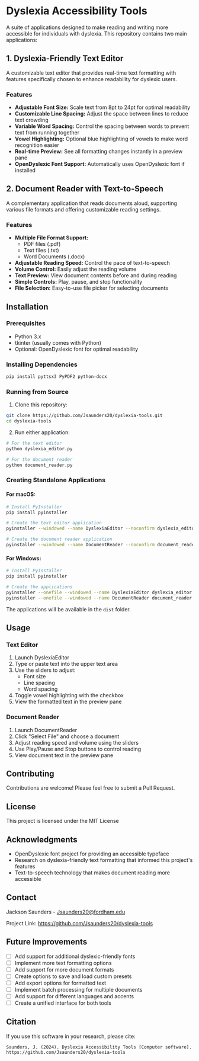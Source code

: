 # Dyslexia Accessibility Tools

A suite of applications designed to make reading and writing more accessible for individuals with dyslexia. This repository contains two main applications:

## 1. Dyslexia-Friendly Text Editor

A customizable text editor that provides real-time text formatting with features specifically chosen to enhance readability for dyslexic users.

### Features

- **Adjustable Font Size:** Scale text from 8pt to 24pt for optimal readability
- **Customizable Line Spacing:** Adjust the space between lines to reduce text crowding
- **Variable Word Spacing:** Control the spacing between words to prevent text from running together
- **Vowel Highlighting:** Optional blue highlighting of vowels to make word recognition easier
- **Real-time Preview:** See all formatting changes instantly in a preview pane
- **OpenDyslexic Font Support:** Automatically uses OpenDyslexic font if installed

## 2. Document Reader with Text-to-Speech

A complementary application that reads documents aloud, supporting various file formats and offering customizable reading settings.

### Features

- **Multiple File Format Support:** 
  - PDF files (.pdf)
  - Text files (.txt)
  - Word Documents (.docx)
- **Adjustable Reading Speed:** Control the pace of text-to-speech
- **Volume Control:** Easily adjust the reading volume
- **Text Preview:** View document contents before and during reading
- **Simple Controls:** Play, pause, and stop functionality
- **File Selection:** Easy-to-use file picker for selecting documents

## Installation

### Prerequisites
- Python 3.x
- tkinter (usually comes with Python)
- Optional: OpenDyslexic font for optimal readability

### Installing Dependencies
```bash
pip install pyttsx3 PyPDF2 python-docx
```

### Running from Source
1. Clone this repository:
```bash
git clone https://github.com/Jsaunders20/dyslexia-tools.git
cd dyslexia-tools
```

2. Run either application:
```bash
# For the text editor
python dyslexia_editor.py

# For the document reader
python document_reader.py
```

### Creating Standalone Applications

#### For macOS:
```bash
# Install PyInstaller
pip install pyinstaller

# Create the text editor application
pyinstaller --windowed --name DyslexiaEditor --noconfirm dyslexia_editor.py

# Create the document reader application
pyinstaller --windowed --name DocumentReader --noconfirm document_reader.py
```

#### For Windows:
```bash
# Install PyInstaller
pip install pyinstaller

# Create the applications
pyinstaller --onefile --windowed --name DyslexiaEditor dyslexia_editor.py
pyinstaller --onefile --windowed --name DocumentReader document_reader.py
```

The applications will be available in the `dist` folder.

## Usage

### Text Editor
1. Launch DyslexiaEditor
2. Type or paste text into the upper text area
3. Use the sliders to adjust:
   - Font size
   - Line spacing
   - Word spacing
4. Toggle vowel highlighting with the checkbox
5. View the formatted text in the preview pane

### Document Reader
1. Launch DocumentReader
2. Click "Select File" and choose a document
3. Adjust reading speed and volume using the sliders
4. Use Play/Pause and Stop buttons to control reading
5. View document text in the preview pane

## Contributing

Contributions are welcome! Please feel free to submit a Pull Request.

## License

This project is licensed under the MIT License

## Acknowledgments

- OpenDyslexic font project for providing an accessible typeface
- Research on dyslexia-friendly text formatting that informed this project's features
- Text-to-speech technology that makes document reading more accessible

## Contact

Jackson Saunders - Jsaunders20@fordham.edu

Project Link: https://github.com/Jsaunders20/dyslexia-tools

## Future Improvements

- [ ] Add support for additional dyslexic-friendly fonts
- [ ] Implement more text formatting options
- [ ] Add support for more document formats
- [ ] Create options to save and load custom presets
- [ ] Add export options for formatted text
- [ ] Implement batch processing for multiple documents
- [ ] Add support for different languages and accents
- [ ] Create a unified interface for both tools

## Citation

If you use this software in your research, please cite:

```
Saunders, J. (2024). Dyslexia Accessibility Tools [Computer software]. 
https://github.com/Jsaunders20/dyslexia-tools
```
